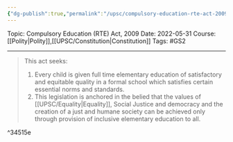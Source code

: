 ```yaml
---
{"dg-publish":true,"permalink":"/upsc/compulsory-education-rte-act-2009/","dgHomeLink":true,"dgPassFrontmatter":false}
---
```


Topic: Compulsory Education (RTE) Act, 2009
Date: 2022-05-31
Course: [[Polity|Polity]],[[UPSC/Constitution|Constitution]]
Tags: #GS2 

---

> This act seeks: 
> 1. Every child is given full time elementary education of satisfactory and equitable quality in a formal school which satisfies certain essential norms and standards. 
> 2. This legislation is anchored in the belied that the values of [[UPSC/Equality|Equality]], Social Justice and democracy and the creation of a just and humane society can be achieved only through provision of inclusive elementary education to all. 

^34515e



